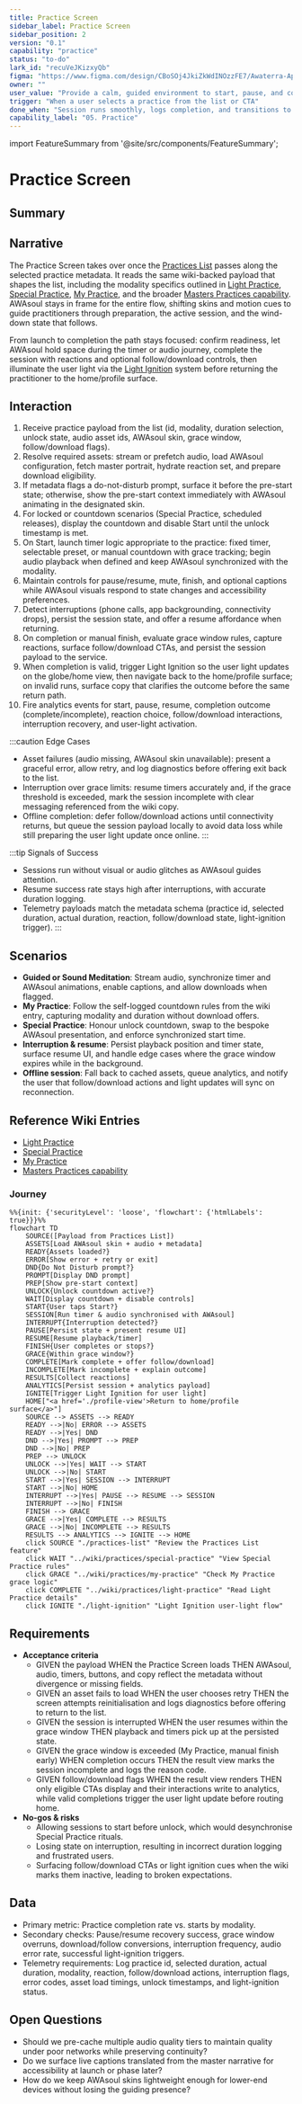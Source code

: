 ```yaml
---
title: Practice Screen
sidebar_label: Practice Screen
sidebar_position: 2
version: "0.1"
capability: "practice"
status: "to-do"
lark_id: "recuVeJKizxyQb"
figma: "https://www.figma.com/design/CBoSOj4JkiZkWdINOzzFE7/Awaterra-App-UIUX?node-id=48-25"
owner: ""
user_value: "Provide a calm, guided environment to start, pause, and complete a practice"
trigger: "When a user selects a practice from the list or CTA"
done_when: "Session runs smoothly, logs completion, and transitions to the celebration flow"
capability_label: "05. Practice"
---
```


import FeatureSummary from '@site/src/components/FeatureSummary';

# Practice Screen

## Summary

<FeatureSummary />

## Narrative
The Practice Screen takes over once the [Practices List](/docs/features/practices-list) passes along the selected practice metadata. It reads the same wiki-backed payload that shapes the list, including the modality specifics outlined in [Light Practice](/docs/wiki/practices/light-practice), [Special Practice](/docs/wiki/practices/special-practice), [My Practice](/docs/wiki/practices/my-practice), and the broader [Masters Practices capability](/docs/wiki/capabilities/Masters-Practices). AWAsoul stays in frame for the entire flow, shifting skins and motion cues to guide practitioners through preparation, the active session, and the wind-down state that follows.

From launch to completion the path stays focused: confirm readiness, let AWAsoul hold space during the timer or audio journey, complete the session with reactions and optional follow/download controls, then illuminate the user light via the [Light Ignition](/docs/features/light-ignition) system before returning the practitioner to the home/profile surface.

## Interaction
1. Receive practice payload from the list (id, modality, duration selection, unlock state, audio asset ids, AWAsoul skin, grace window, follow/download flags).
2. Resolve required assets: stream or prefetch audio, load AWAsoul configuration, fetch master portrait, hydrate reaction set, and prepare download eligibility.
3. If metadata flags a do-not-disturb prompt, surface it before the pre-start state; otherwise, show the pre-start context immediately with AWAsoul animating in the designated skin.
4. For locked or countdown scenarios (Special Practice, scheduled releases), display the countdown and disable Start until the unlock timestamp is met.
5. On Start, launch timer logic appropriate to the practice: fixed timer, selectable preset, or manual countdown with grace tracking; begin audio playback when defined and keep AWAsoul synchronized with the modality.
6. Maintain controls for pause/resume, mute, finish, and optional captions while AWAsoul visuals respond to state changes and accessibility preferences.
7. Detect interruptions (phone calls, app backgrounding, connectivity drops), persist the session state, and offer a resume affordance when returning.
8. On completion or manual finish, evaluate grace window rules, capture reactions, surface follow/download CTAs, and persist the session payload to the service.
9. When completion is valid, trigger Light Ignition so the user light updates on the globe/home view, then navigate back to the home/profile surface; on invalid runs, surface copy that clarifies the outcome before the same return path.
10. Fire analytics events for start, pause, resume, completion outcome (complete/incomplete), reaction choice, follow/download interactions, interruption recovery, and user-light activation.

:::caution Edge Cases
- Asset failures (audio missing, AWAsoul skin unavailable): present a graceful error, allow retry, and log diagnostics before offering exit back to the list.
- Interruption over grace limits: resume timers accurately and, if the grace threshold is exceeded, mark the session incomplete with clear messaging referenced from the wiki copy.
- Offline completion: defer follow/download actions until connectivity returns, but queue the session payload locally to avoid data loss while still preparing the user light update once online.
:::

:::tip Signals of Success
- Sessions run without visual or audio glitches as AWAsoul guides attention.
- Resume success rate stays high after interruptions, with accurate duration logging.
- Telemetry payloads match the metadata schema (practice id, selected duration, actual duration, reaction, follow/download state, light-ignition trigger).
:::

## Scenarios
- **Guided or Sound Meditation**: Stream audio, synchronize timer and AWAsoul animations, enable captions, and allow downloads when flagged.
- **My Practice**: Follow the self-logged countdown rules from the wiki entry, capturing modality and duration without download offers.
- **Special Practice**: Honour unlock countdown, swap to the bespoke AWAsoul presentation, and enforce synchronized start time.
- **Interruption & resume**: Persist playback position and timer state, surface resume UI, and handle edge cases where the grace window expires while in the background.
- **Offline session**: Fall back to cached assets, queue analytics, and notify the user that follow/download actions and light updates will sync on reconnection.

## Reference Wiki Entries
- [Light Practice](/docs/wiki/practices/light-practice)
- [Special Practice](/docs/wiki/practices/special-practice)
- [My Practice](/docs/wiki/practices/my-practice)
- [Masters Practices capability](/docs/wiki/capabilities/Masters-Practices)

### Journey

```mermaid
%%{init: {'securityLevel': 'loose', 'flowchart': {'htmlLabels': true}}}%%
flowchart TD
    SOURCE([Payload from Practices List])
    ASSETS[Load AWAsoul skin + audio + metadata]
    READY{Assets loaded?}
    ERROR[Show error + retry or exit]
    DND{Do Not Disturb prompt?}
    PROMPT[Display DND prompt]
    PREP[Show pre-start context]
    UNLOCK{Unlock countdown active?}
    WAIT[Display countdown + disable controls]
    START{User taps Start?}
    SESSION[Run timer & audio synchronised with AWAsoul]
    INTERRUPT{Interruption detected?}
    PAUSE[Persist state + present resume UI]
    RESUME[Resume playback/timer]
    FINISH{User completes or stops?}
    GRACE{Within grace window?}
    COMPLETE[Mark complete + offer follow/download]
    INCOMPLETE[Mark incomplete + explain outcome]
    RESULTS[Collect reactions]
    ANALYTICS[Persist session + analytics payload]
    IGNITE[Trigger Light Ignition for user light]
    HOME["<a href='./profile-view'>Return to home/profile surface</a>"]
    SOURCE --> ASSETS --> READY
    READY -->|No| ERROR --> ASSETS
    READY -->|Yes| DND
    DND -->|Yes| PROMPT --> PREP
    DND -->|No| PREP
    PREP --> UNLOCK
    UNLOCK -->|Yes| WAIT --> START
    UNLOCK -->|No| START
    START -->|Yes| SESSION --> INTERRUPT
    START -->|No| HOME
    INTERRUPT -->|Yes| PAUSE --> RESUME --> SESSION
    INTERRUPT -->|No| FINISH
    FINISH --> GRACE
    GRACE -->|Yes| COMPLETE --> RESULTS
    GRACE -->|No| INCOMPLETE --> RESULTS
    RESULTS --> ANALYTICS --> IGNITE --> HOME
    click SOURCE "./practices-list" "Review the Practices List feature"
    click WAIT "../wiki/practices/special-practice" "View Special Practice rules"
    click GRACE "../wiki/practices/my-practice" "Check My Practice grace logic"
    click COMPLETE "../wiki/practices/light-practice" "Read Light Practice details"
    click IGNITE "./light-ignition" "Light Ignition user-light flow"
```

## Requirements
- **Acceptance criteria**
  - GIVEN the payload WHEN the Practice Screen loads THEN AWAsoul, audio, timers, buttons, and copy reflect the metadata without divergence or missing fields.
  - GIVEN an asset fails to load WHEN the user chooses retry THEN the screen attempts reinitialisation and logs diagnostics before offering to return to the list.
  - GIVEN the session is interrupted WHEN the user resumes within the grace window THEN playback and timers pick up at the persisted state.
  - GIVEN the grace window is exceeded (My Practice, manual finish early) WHEN completion occurs THEN the result view marks the session incomplete and logs the reason code.
  - GIVEN follow/download flags WHEN the result view renders THEN only eligible CTAs display and their interactions write to analytics, while valid completions trigger the user light update before routing home.
- **No-gos & risks**
  - Allowing sessions to start before unlock, which would desynchronise Special Practice rituals.
  - Losing state on interruption, resulting in incorrect duration logging and frustrated users.
  - Surfacing follow/download CTAs or light ignition cues when the wiki marks them inactive, leading to broken expectations.

## Data
- Primary metric: Practice completion rate vs. starts by modality.
- Secondary checks: Pause/resume recovery success, grace window overruns, download/follow conversions, interruption frequency, audio error rate, successful light-ignition triggers.
- Telemetry requirements: Log practice id, selected duration, actual duration, modality, reaction, follow/download actions, interruption flags, error codes, asset load timings, unlock timestamps, and light-ignition status.

## Open Questions
- Should we pre-cache multiple audio quality tiers to maintain quality under poor networks while preserving continuity?
- Do we surface live captions translated from the master narrative for accessibility at launch or phase later?
- How do we keep AWAsoul skins lightweight enough for lower-end devices without losing the guiding presence?
